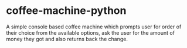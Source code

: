 # coffee-machine-python
 A simple console based coffee machine which prompts user for order of their choice from the available options, ask the user for the amount of money they got and also returns back the change.
